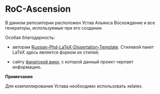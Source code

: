 # RoC-Ascension

В данном репозитории расположен Устав Альянса Восхождение и все генераторы, используемые при его создании.

Особая благодарность:

* авторам [Russian-Phd-LaTeX-Dissertation-Template](https://github.com/AndreyAkinshin/Russian-Phd-LaTeX-Dissertation-Template.git). Стилевой пакет LaTeX здесь является форком их стилей;

* сайту [фанатской вики](https://rise-of-cultures.fandom.com/), с которой данный проект черпает информацию.

**Примечание**

Для компиллирования Устава необходимо использовать xelatex.
